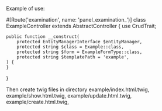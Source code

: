 Example of use:

#[Route('examination', name: 'panel_examination_')]
class ExampleController extends AbstractController
{
    use CrudTrait;

    public function __construct(
        protected EntityManagerInterface $entityManager,
        protected string $class = Example::class,
        protected string $form = ExampleFormType::class,
        protected string $templatePath = 'example',
    ) {
    }
}

Then create twig files in directory 
example/index.html.twig,
example/show.html.twig,
example/update.html.twig,
example/create.html.twig,
